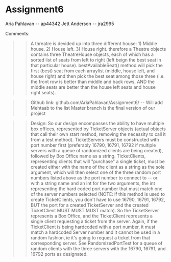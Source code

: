 # Assignment6

Aria Pahlavan -- ap44342
Jett Anderson -- jra2995


Comments: 
>> A threatre is devided up into three different house: 1) Middle house. 2) House left. 3) House right.
	therefore a Theatre objects contains three TheatreHouse objects, each of which has a sorted list of seats from left to right (left beign the 		best seat in that particular house). bestAvailableSeat() method will pick the first (best) seat from each arraylist (middle, house left, and 		house right) and then pick the best seat among those three (i.e. the front row is better than middle and back rows, AND the middle seats are 		better than the house left seats and house right seats).

>> Github link: github.com/AriaPahlavan/Assignment6/      -- Will add Mehtaab to the list
>> Master branch is the final version of our project

>> Design: So our design encompasses the ability to have multiple box offices, represented by TicketServer objects (actual objects that call their own start method, removing the necessity to call it from a test method). TicketServers must be constructed with port number first (preferably 16790, 16791, 16792 if multiple servers with a queue of randomized clients are being created), followed by Box Office name as a string. TicketClients, representing clients that will "purchase" a single ticket, must be created either with the name of the client as a string as the sole argument, which will then select one of the three random port numbers listed above as the port number to connect to -- or with a string name and an int for the two arguments, the int representing the hard coded port number that must match one of the server numbers selected (NOTE: if this method is used to create TicketClients, you don't have to use 16790, 16791, 16792, BUT the port for a created TicketServer and the created TicketClient MUST MUST MUST match). So the TicketServer represents a Box Office, and the TicketClient represents a single client requesting a ticket from the server. Again, if the TicketClient is being hardcoded with a port number, it must match a hardcoded Server number and it cannot be used in a random fashion, ie it's going to request a ticket from that corresponding server. See RandomizedPortTest for a queue of random clients with the three servers with the 16790, 16791, and 16792 ports as designated.
